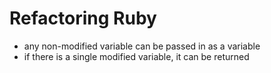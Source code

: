 # Refactoring Ruby

- any non-modified variable can be passed in as a variable
- if there is a single modified variable, it can be returned
